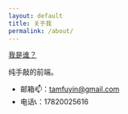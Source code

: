 ```yaml
---
layout: default
title: 关于我
permalink: /about/
---
```


[我是谁？](https://oier.baoshuo.dev/oier/142835)

纯手敲的前端。

- 邮箱📫：tamfuyin@gmail.com
- 电话📞：17820025616